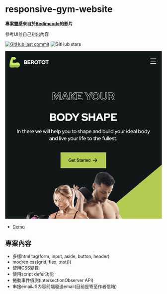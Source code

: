 # responsive-gym-website

**專案靈感來自於[Bedimcode](https://youtu.be/ddaY0rHqMxM)的影片**

參考UI並自己刻出內容

[![GitHub last commit](https://img.shields.io/github/last-commit/connectshark/responsive-gym-website.svg?style=flat)](https://github.com/connectshark/responsive-gym-website)
![GitHub stars](https://img.shields.io/github/stars/connectshark/responsive-gym-website.svg?style=social&label=Stars&style=plastic)

[![cover](./readme/cover.png)](https://connectshark.github.io/responsive-gym-website/index.html)

- [Demo](https://connectshark.github.io/responsive-gym-website/index.html)

## 專案內容

- 多樣html tag(form, input, aside, button, header)
- modren css(grid, flex, :not())
- 使用CSS變數
- 使用script defer功能
- 捲動事件偵測(IntersectionObserver API)
- 串接emailJS內容前端發送email(目前是寄至作者信箱)